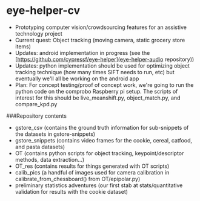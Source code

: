 eye-helper-cv
=============

- Prototyping computer vision/crowdsourcing features for an assistive technology project 
- Current quest: Object tracking (moving camera, static grocery store items)
- Updates: android implementation in progress (see the [https://github.com/cypressf/eye-helper](eye-helper-audio repository))
- Updates: python implementation should be used for optimizing object tracking technique (how many times SIFT needs to run, etc) but eventually we'll all be working on the android app
- Plan: For concept testing/proof of concept work, we're going to run the python code on the comprobo Raspberry pi setup. The scripts of interest for this should be live_meanshift.py, object_match.py, and compare_kpd.py

###Repository contents
- gstore_csv (contains the ground truth information for sub-snippets of the datasets in gstore-snippets)
- gstore_snippets (contains video frames for the cookie, cereal, catfood, and pasta datasets)
- OT (contains python scripts for object tracking, keypoint/descriptor methods, data extraction...)
- OT_res (contains results for things generated with OT scripts)
- calib_pics (a handful of images used for camera calibration in calibrate_from_chessboard() from OT/epipolar.py)
- preliminary statistics adventures (our first stab at stats/quantitative validation for results with the cookie dataset)